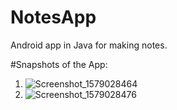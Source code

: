 # NotesApp
Android app in Java for making notes.

#Snapshots of the App:
1. ![Screenshot_1579028464](https://user-images.githubusercontent.com/41923352/72373491-61f9b700-372e-11ea-82a8-e4378aee6930.png)
2. ![Screenshot_1579028476](https://user-images.githubusercontent.com/41923352/72373513-70e06980-372e-11ea-9581-663d51b34d91.png)
